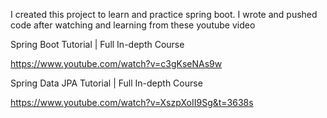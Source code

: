 I created this project to learn and practice spring boot. I wrote and pushed code after watching and learning from these youtube video


Spring Boot Tutorial | Full In-depth Course

https://www.youtube.com/watch?v=c3gKseNAs9w



Spring Data JPA Tutorial | Full In-depth Course

https://www.youtube.com/watch?v=XszpXoII9Sg&t=3638s
